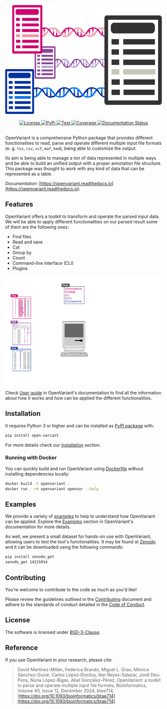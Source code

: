 <div align="center">
    <a href="https://openvariant.readthedocs.io/">
      <img src="https://github.com/bbglab/openvariant/raw/master/logo.png" width="590" height="350">
    </a>
    <br>
    <br>
  	<a href="https://opensource.org/licenses/BSD-3-Clause">
  		<img alt="License" src="https://img.shields.io/github/license/bbglab/openvariant">
  	</a>
  	<a href="https://pypi.org/project/open-variant/">
  		<img alt="PyPi" src="https://img.shields.io/pypi/v/open-variant">
  	</a>
     <a href="https://github.com/bbglab/openvariant/actions/workflows/openvariant_tester.yml">
         <img alt="Test" src="https://github.com/bbglab/openvariant/actions/workflows/openvariant_tester.yml/badge.svg">
     </a>
    <a href="https://codecov.io/gh/bbglab/openvariant" > 
        <img alt="Coverage" src="https://codecov.io/gh/bbglab/openvariant/branch/develop/graph/badge.svg?token=N6HUMWS9U5"/> 
    </a>
  	<a href="https://openvariant.readthedocs.io/en/latest/?badge=latest">
  		<img alt="Documentation Status" src="https://readthedocs.org/projects/openvariant/badge/?version=latest">
  	</a>
    <br>
    <br>
</div>

OpenVariant is a comprehensive Python package that provides different functionalities to read, parse and operate
different multiple input file formats (e. g. ``tsv``, ``csv``, ``vcf``, ``maf``, ``bed``), being able to customize the output.

Its aim is being able to manage a ton of data represented in multiple ways and be able to build an unified output with 
a proper annotation file structure. This package was thought to work with any kind of data that can be represented 
as a table.

_Documentation_: [https://openvariant.readthedocs.io](https://openvariant.readthedocs.io)

## Features

OpenVariant offers a toolkit to transform and operate the parsed input data. We will be able to apply different 
functionalities on our parsed result some of them are the following ones:

- Find files
- Read and save
- Cat
- Group by
- Count
- Command-line interface (CLI)
- Plugins

<div align="center">
  <a href="https://openvariant.readthedocs.io/en/latest/user_guide.html">
    <img src="https://github.com/bbglab/openvariant/raw/master/workflow.gif" width="600" height="352">
  </a>
</div>

Check [User guide](https://openvariant.readthedocs.io/en/latest/user_guide.html) in OpenVariant's documentation to find all the information about how it works 
and how can be applied the different functionalities.  

## Installation

It requires Python 3 or higher and can be installed as [PyPI package](https://pypi.org/project/open-variant/) with:

```bash
pip install open-variant
```

For more details check our [Installation](https://openvariant.readthedocs.io/en/latest/installation.html) section.

### Running with Docker

You can quickly build and run OpenVariant using [Dockerfile](./Dockerfile) without installing dependencies locally:

```bash
docker build -t openvariant .
docker run --rm openvariant openvar --help
```

## Examples

We provide a variety of [examples](https://github.com/bbglab/openvariant/tree/master/examples) to help to understand how OpenVariant can be applied. Explore the 
[Examples](https://openvariant.readthedocs.io/en/latest/examples.html) section in OpenVariant's documentation for more details.

As well, we present a small dataset for hands-on use with OpenVariant, allowing users to test the tool's functionalities. It may be found at [Zenodo](https://zenodo.org/records/14215914) and it can be downloaded using the following commands:
```bash
pip install zenodo_get                      
zenodo_get 14215914
```

## Contributing

You're welcome to contribute to the code as much as you'd like!

Please review the guidelines outlined in the [Contributing](https://github.com/bbglab/openvariant/blob/master/CONTRIBUTING.md) document and adhere to the standards of conduct detailed in the [Code of Conduct](https://github.com/bbglab/openvariant/blob/master/CODE_OF_CONDUCT.md).

## License

The software is licensed under [BSD-3-Clause](https://github.com/bbglab/openvariant/blob/master/LICENSE).

## Reference

If you use OpenVariant in your research, please cite:

> David Martínez-Millán, Federica Brando, Miguel L. Grau, Mònica Sánchez-Guixé, Carlos López-Elorduy, Iker Reyes-Salazar, Jordi Deu-Pons, Núria López-Bigas, Abel González-Pérez, OpenVariant: a toolkit to parse and operate multiple input file formats, Bioinformatics, Volume 40, Issue 12, December 2024, btae714, [https://doi.org/10.1093/bioinformatics/btae714](https://doi.org/10.1093/bioinformatics/btae714)
